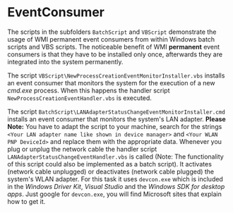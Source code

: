 # EventConsumer

The scripts in the subfolders `BatchScript` and `VBScript` demonstrate the usage of WMI permanent event consumers from within Windows batch scripts and VBS scripts. The noticeable benefit of WMI **permanent** event consumers is that they have to be installed only once, afterwards they are integrated into the system permanently.

The script `VBScript\NewProcessCreationEventMonitorInstaller.vbs` installs an event consumer that monitors the system for the execution of a new _cmd.exe_ process. When this happens the handler script `NewProcessCreationEventHandler.vbs` is executed.

The script `BatchScript\LANAdapterStatusChangeEventMonitorInstaller.cmd` installs an event consumer that monitors the system's LAN adapter. **Please Note:** You have to adapt the script to your machine, search for the strings `<Your LAN adapter name like shown in device manager>` and `<Your WLAN PNP DeviceId>` and replace them with the appropriate data. Whenever you plug or unplug the network cable the handler script `LANAdapterStatusChangeEventHandler.vbs` is called (Note: The functionality of this script could also be implemented as a batch script). It activates (network cable unplugged) or deactivates (network cable plugged) the system's WLAN adapter. For this task it uses `devcon.exe` which is included in the _Windows Driver Kit_, _Visual Studio_ and the _Windows SDK for desktop apps_. Just google for `devcon.exe`, you will find Microsoft sites that explain how to get it.
